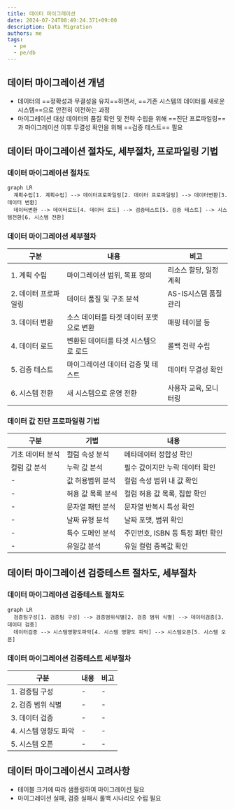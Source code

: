 ```yaml
---
title: 데이터 마이그레이션
date: 2024-07-24T08:49:24.371+09:00
description: Data Migration
authors: me
tags:
  - pe
  - pe/db
---
```


## 데이터 마이그레이션 개념

- 데이터의 ==정확성과 무결성을 유지==하면서, ==기존 시스템의 데이터를 새로운 시스템==으로 안전히 이전하는 과정
- 마이그레이션 대상 데이터의 품질 확인 및 전략 수립을 위해 ==진단 프로파일링==과 마이그레이션 이후 무결성 확인을 위해 ==검증 테스트== 필요

## 데이터 마이그레이션 절차도, 세부절차, 프로파일링 기법

### 데이터 마이그레이션 절차도

```mermaid
graph LR
  계획수립[1. 계획수립] --> 데이터프로파일링[2. 데이터 프로파일링] --> 데이터변환[3. 데이터 변환]
  데이터변환 --> 데이터로드[4. 데이터 로드] --> 검증테스트[5. 검증 테스트] --> 시스템전환[6. 시스템 전환]
```

### 데이터 마이그레이션 세부절차

| 구분 | 내용 | 비고 |
| --- | --- | --- |
| 1. 계획 수립 | 마이그레이션 범위, 목표 정의 | 리소스 할당, 일정 계획 |
| 2. 데이터 프로파일링 | 데이터 품질 및 구조 분석 | AS-IS시스템 품질 관리 |
| 3. 데이터 변환 | 소스 데이터를 타겟 데이터 포맷으로 변환 | 매핑 테이블 등 |
| 4. 데이터 로드 | 변환된 데이터를 타겟 시스템으로 로드 | 롤백 전략 수립 |
| 5. 검증 테스트 | 마이그레이션 데이터 검증 및 테스트 | 데이터 무결성 확인 |
| 6. 시스템 전환 | 새 시스템으로 운영 전환 | 사용자 교육, 모니터링 |

### 데이터 값 진단 프로파일링 기법

| 구분 | 기법 | 내용 |
| --- | --- | --- |
| 기초 데이터 분석 | 컬럼 속성 분석 | 메타데이터 정합성 확인 |
| 컬럼 값 분석 | 누락 값 분석 | 필수 값이지만 누락 데이터 확인 |
| - | 값 허용범위 분석 | 컬럼 속성 범위 내 값 확인 |
| - | 허용 값 목록 분석 | 컬럼 허용 값 목록, 집합 확인 |
| - | 문자열 패턴 분석 | 문자열 반복시 특성 확인 |
| - | 날짜 유형 분석 | 날짜 포맷, 범위 확인 |
| - | 특수 도메인 분석 | 주민번호, ISBN 등 특정 패턴 확인 |
| - | 유일값 분석 | 유일 컬럼 중복값 확인 |

## 데이터 마이그레이션 검증테스트 절차도, 세부절차

### 데이터 마이그레이션 검증테스트 절차도

```mermaid
graph LR 
  검증팀구성[1. 검증팀 구성] --> 검증범위식별[2. 검증 범위 식별] --> 데이터검증[3. 데이터 검증]
  데이터검증 --> 시스템영향도파악[4. 시스템 영향도 파악] --> 시스템오픈[5. 시스템 오픈]
```

### 데이터 마이그레이션 검증테스트 세부절차

| 구분 | 내용 | 비고 |
| --- | --- | --- |
| 1. 검증팀 구성 | - | - |
| 2. 검증 범위 식별 | - | - |
| 3. 데이터 검증 | - | - |
| 4. 시스템 영향도 파악 | - | - |
| 5. 시스템 오픈 | - | - |

## 데이터 마이그레이션시 고려사항

- 테이블 크기에 따라 샘플링하여 마이그레이션 필요
- 마이그레이션 실패, 검증 실패시 롤백 시나리오 수립 필요

